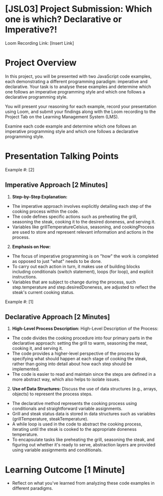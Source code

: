 # [JSL03] Project Submission: Which one is which? Declarative or Imperative?!

Loom Recording Link: [Insert Link]

# Project Overview

In this project, you will be presented with two JavaScript code examples, each demonstrating a different programming paradigm: imperative and declarative. Your task is to analyse these examples and determine which one follows an imperative programming style and which one follows a declarative programming style.

You will present your reasoning for each example, record your presentation using Loom, and submit your findings along with the Loom recording to the Project Tab on the Learning Management System (LMS).

Examine each code example and determine which one follows an imperative programming style and which one follows a declarative programming style.

# Presentation Talking Points

Example #: [2]

## Imperative Approach [2 Minutes]

1. **Step-by-Step Explanation:**

- The imperative approach involves explicitly detailing each step of the cooking process within the code.
- The code defines specific actions such as preheating the grill, seasoning the steak, cooking it to the desired doneness, and serving it.
- Variables like grillTemperatureCelsius, seasoning, and cookingProcess are used to store and represent relevant information and actions in the process.

2. **Emphasis on How:**

- The focus of imperative programming is on "how" the work is completed as opposed to just "what" needs to be done.
- To carry out each action in turn, it makes use of building blocks including conditionals (switch statement), loops (for loop), and explicit instructions.
- Variables that are subject to change during the process, such step.temperature and step.desiredDoneness, are adjusted to reflect the steak's current cooking status.

Example #: [1]

## Declarative Approach [2 Minutes]

1. **High-Level Process Description:** High-Level Description of the Process:

- The code divides the cooking procedure into four primary parts in the declarative approach: setting the grill to warm, seasoning the meat, cooking it, and serving it.
- The code provides a higher-level perspective of the process by specifying what should happen at each stage of cooking the steak, rather than going into detail about how each step should be implemented.
- The code is easier to read and maintain since the steps are defined in a more abstract way, which also helps to isolate issues.

2. **Use of Data Structures:** Discuss the use of data structures (e.g., arrays, objects) to represent the process steps.

- The declarative method represents the cooking process using conditionals and straightforward variable assignments.
- Grill and steak status data is stored in data structures such as variables (grillTemperature, steakTemperature).
- A while loop is used in the code to abstract the cooking process, iterating until the steak is cooked to the appropriate doneness temperature.
- To encapsulate tasks like preheating the grill, seasoning the steak, and figuring out whether it's ready to serve, abstraction layers are provided using variable assignments and conditionals.

# Learning Outcome [1 Minute]

- Reflect on what you've learned from analyzing these code examples in different paradigms.
